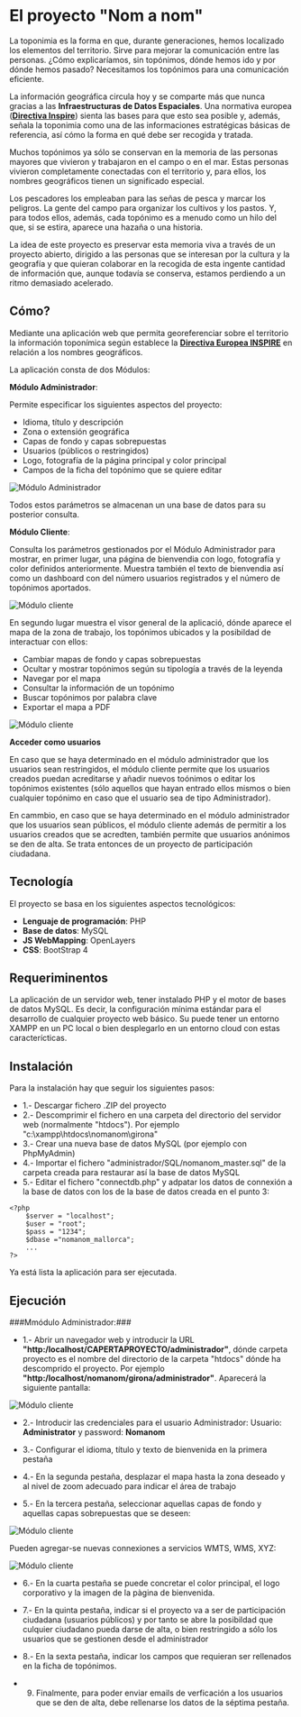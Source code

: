 # El proyecto "Nom a nom"

La toponimia es la forma en que, durante generaciones, hemos localizado los elementos del territorio. Sirve para mejorar la comunicación entre las personas. ¿Cómo explicaríamos, sin topónimos, dónde hemos ido y por dónde hemos pasado? Necesitamos los topónimos para una comunicación eficiente.

La información geográfica circula hoy y se comparte más que nunca gracias a las **Infraestructuras de Datos Espaciales**. Una normativa europea (**[Directiva Inspire](https://inspire.ec.europa.eu/)**) sienta las bases para que esto sea posible y, además, señala la toponimia como una de las informaciones estratégicas básicas de referencia, así cómo la forma en qué debe ser recogida y tratada.

Muchos topónimos ya sólo se conservan en la memoria de las personas mayores que vivieron y trabajaron en el campo o en el mar. Estas personas vivieron completamente conectadas con el territorio y, para ellos, los nombres geográficos tienen un significado especial.

Los pescadores los empleaban para las señas de pesca y marcar los peligros. La gente del campo para organizar los cultivos y los pastos. Y, para todos ellos, además, cada topónimo es a menudo como un hilo del que, si se estira, aparece una hazaña o una historia.

La idea de este proyecto es preservar esta memoria viva a través de un proyecto abierto, dirigido a las personas que se interesan por la cultura y la geografía y que quieran colaborar en la recogida de esta ingente cantidad de información que, aunque todavía se conserva, estamos perdiendo a un ritmo demasiado acelerado.


## Cómo? ##

Mediante una aplicación web que permita georeferenciar sobre el territorio la información toponímica según establece la **[Directiva Europea INSPIRE](https://inspire.ec.europa.eu/documents/Data_Specifications/INSPIRE_DataSpecification_GN_v3.0.pdf)** en relación a los nombres geográficos.

La aplicación consta de dos Módulos:

**Módulo Administrador**:

Permite especificar los siguientes aspectos del proyecto:

- Idioma, título y descripción
- Zona o extensión geográfica
- Capas de fondo y capas sobrepuestas
- Usuarios (públicos o restringidos)
- Logo, fotografía de la página principal y color principal
- Campos de la ficha del topónimo que se quiere editar

![Módulo Administrador](https://971band.com/nomanom/github_images/admin.png)

Todos estos parámetros se almacenan un una base de datos para su posterior consulta.

**Módulo Cliente**:

Consulta los parámetros gestionados por el Módulo Administrador para mostrar, en primer lugar, una página de bienvendia con logo, fotografía y color definidos anteriormente. Muestra también el texto de bienvendia así como un dashboard con del número usuarios registrados y el número de topónimos aportados.

![Módulo cliente](https://971band.com/nomanom/github_images/client1.png)

En segundo lugar muestra el visor general de la aplicació, dónde aparece el mapa de la zona de trabajo, los topónimos ubicados y la posibildad de interactuar con ellos:

- Cambiar mapas de fondo y capas sobrepuestas
- Ocultar y mostrar topónimos según su tipología a través de la leyenda
- Navegar por el mapa
- Consultar la información de un topónimo
- Buscar topónimos por palabra clave
- Exportar el mapa a PDF

![Módulo cliente](https://971band.com/nomanom/github_images/client2.png)


**Acceder como usuarios**

En caso que se haya determinado en el módulo administrador que los usuarios sean restringidos, el módulo cliente permite que los usuarios creados puedan acreditarse y añadir nuevos toónimos o editar los topónimos existentes (sólo aquellos que hayan entrado ellos mismos o bien cualquier topónimo en caso que el usuario sea de tipo Administrador).

En cammbio, en caso que se haya determinado en el módulo administrador que los usuarios sean públicos, el módulo cliente además de permitir a los usuarios creados que se acredten, también permite que usuarios anónimos se den de alta. Se trata entonces de un proyecto de participación ciudadana.


## Tecnología ##

El proyecto se basa en los siguientes aspectos tecnológicos:

- **Lenguaje de programación**: PHP
- **Base de datos**: MySQL
- **JS WebMapping**: OpenLayers
- **CSS**: BootStrap 4


## Requeriminentos ##

La aplicación de un servidor web, tener instalado PHP y el motor de bases de datos MySQL. Es decir, la configuración mínima estándar para el desarrollo de cualquier proyecto web básico. Su puede tener un entorno XAMPP en un PC local o bien desplegarlo en un entorno cloud con estas caracterícticas.


## Instalación ##

Para la instalación hay que seguir los siguientes pasos:

- 1.- Descargar fichero .ZIP del proyecto 
- 2.- Descomprimir el fichero en una carpeta del directorio del servidor web (normalmente "htdocs"). Por ejemplo "c:\xampp\htdocs\nomanom\girona"
- 3.- Crear una nueva base de datos MySQL (por ejemplo con PhpMyAdmin)
- 4.- Importar el fichero "administrador/SQL/nomanom_master.sql" de la carpeta creada para restaurar así la base de datos MySQL
- 5.- Editar el fichero "connectdb.php" y adpatar los datos de connexión a la base de datos con los de la base de datos creada en el punto 3:

```
<?php
	$server = "localhost";
	$user =	"root";
	$pass =	"1234";
	$dbase ="nomanom_mallorca";
	...
?>
```
Ya está lista la aplicación para ser ejecutada.

## Ejecución ##

###Mmódulo Administrador:###

- 1.- Abrir un navegador web y introducir la URL **"http:/localhost/CAPERTAPROYECTO/administrador"**, dónde carpeta proyecto es el nombre del directorio de la carpeta "htdocs" dónde ha descomprido el proyecto. Por ejemplo **"http:/localhost/nomanom/girona/administrador"**. Aparecerá la siguiente pantalla:

![Módulo cliente](https://971band.com/nomanom/github_images/admin_p1.png)

- 2.- Introducir las credenciales para el usuario Administrador: Usuario: **Administrator** y password: **Nomanom**

- 3.- Configurar el idioma, título y texto de bienvenida en la primera pestaña

- 4.- En la segunda pestaña, desplazar el mapa hasta la zona deseado y al nivel de zoom adecuado para indicar el área de trabajo

- 5.- En la tercera pestaña, seleccionar aquellas capas de fondo y aquellas capas sobrepuestas que se deseen:


![Módulo cliente](https://971band.com/nomanom/github_images/admin_p2.png)

Pueden agregar-se nuevas connexiones a servicios WMTS, WMS, XYZ:

![Módulo cliente](https://971band.com/nomanom/github_images/admin_p3.png)

- 6.- En la cuarta pestaña se puede concretar el color principal, el logo corporativo y la imagen de la pàgina de bienvenida.

- 7.- En la quinta pestaña, indicar si el proyecto va a ser de participación ciudadana (usuarios públicos) y por tanto se abre la posibildad que culquier ciudadano pueda darse de alta, o bien restringido a sólo los usuarios que se gestionen desde el administrador

- 8.- En la sexta pestaña, indicar los campos que requieran ser rellenados en la ficha de topónimos.

- 9. Finalmente, para poder enviar emails de verficación a los usuarios que se den de alta, debe rellenarse los datos de la séptima pestaña.



